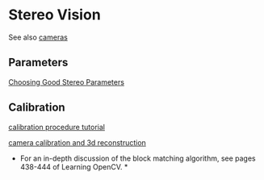 # Stereo Vision

See also [cameras](cameras.md)

## Parameters

[Choosing Good Stereo Parameters](http://wiki.ros.org/stereo_image_proc/Tutorials/ChoosingGoodStereoParameters)

## Calibration

[calibration procedure tutorial](http://wiki.ros.org/camera_calibration/Tutorials/StereoCalibration)

[camera calibration and 3d reconstruction](http://docs.opencv.org/modules/calib3d/doc/camera_calibration_and_3d_reconstruction.html)

* For an in-depth discussion of the block matching algorithm, see pages 438-444 of Learning OpenCV. *
